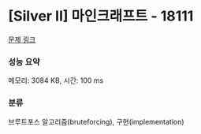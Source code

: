 # [Silver II] 마인크래프트 - 18111 

[문제 링크](https://www.acmicpc.net/problem/18111) 

### 성능 요약

메모리: 3084 KB, 시간: 100 ms

### 분류

브루트포스 알고리즘(bruteforcing), 구현(implementation)

